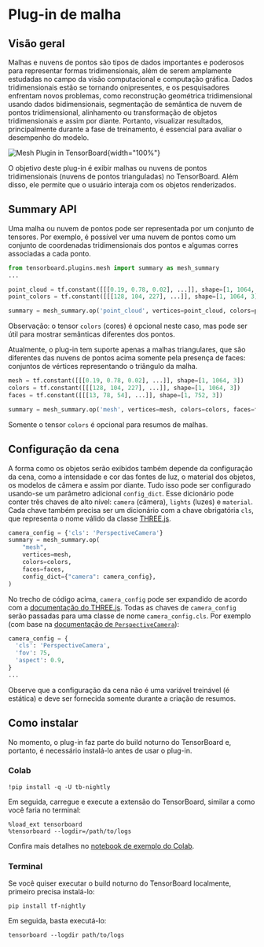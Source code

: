 # Plug-in de malha

## Visão geral

Malhas e nuvens de pontos são tipos de dados importantes e poderosos para representar formas tridimensionais, além de serem amplamente estudadas no campo da visão computacional e computação gráfica. Dados tridimensionais estão se tornando onipresentes, e os pesquisadores enfrentam novos problemas, como reconstrução geométrica tridimensional usando dados bidimensionais, segmentação de semântica de nuvem de pontos tridimensional, alinhamento ou transformação de objetos tridimensionais e assim por diante. Portanto, visualizar resultados, principalmente durante a fase de treinamento, é essencial para avaliar o desempenho do modelo.

![Mesh Plugin in TensorBoard](https://storage.googleapis.com/tensorflow-graphics/git/readme/tensorboard_plugin.jpg){width="100%"}

O objetivo deste plug-in é exibir malhas ou nuvens de pontos tridimensionais (nuvens de pontos trianguladas) no TensorBoard. Além disso, ele permite que o usuário interaja com os objetos renderizados.

## Summary API

Uma malha ou nuvem de pontos pode ser representada por um conjunto de tensores. Por exemplo, é possível ver uma nuvem de pontos como um conjunto de coordenadas tridimensionais dos pontos e algumas corres associadas a cada ponto.

```python
from tensorboard.plugins.mesh import summary as mesh_summary
...

point_cloud = tf.constant([[[0.19, 0.78, 0.02], ...]], shape=[1, 1064, 3])
point_colors = tf.constant([[[128, 104, 227], ...]], shape=[1, 1064, 3])

summary = mesh_summary.op('point_cloud', vertices=point_cloud, colors=point_colors)
```

Observação: o tensor `colors` (cores) é opcional neste caso, mas pode ser útil para mostrar semânticas diferentes dos pontos.

Atualmente, o plug-in tem suporte apenas a malhas triangulares, que são diferentes das nuvens de pontos acima somente pela presença de faces: conjuntos de vértices representando o triângulo da malha.

```python
mesh = tf.constant([[[0.19, 0.78, 0.02], ...]], shape=[1, 1064, 3])
colors = tf.constant([[[128, 104, 227], ...]], shape=[1, 1064, 3])
faces = tf.constant([[[13, 78, 54], ...]], shape=[1, 752, 3])

summary = mesh_summary.op('mesh', vertices=mesh, colors=colors, faces=faces)
```

Somente o tensor `colors` é opcional para resumos de malhas.

## Configuração da cena

A forma como os objetos serão exibidos também depende da configuração da cena, como a intensidade e cor das fontes de luz, o material dos objetos, os modelos de câmera e assim por diante. Tudo isso pode ser configurado usando-se um parâmetro adicional `config_dict`. Esse dicionário pode conter três chaves de alto nível: `camera` (câmera), `lights` (luzes) e `material`. Cada chave também precisa ser um dicionário com a chave obrigatória `cls`, que representa o nome válido da classe [THREE.js](https://threejs.org).

```python
camera_config = {'cls': 'PerspectiveCamera'}
summary = mesh_summary.op(
    "mesh",
    vertices=mesh,
    colors=colors,
    faces=faces,
    config_dict={"camera": camera_config},
)
```

No trecho de código acima, `camera_config` pode ser expandido de acordo com a [documentação do THREE.js](https://threejs.org/docs/index.html#manual/en/introduction/Creating-a-scene). Todas as chaves de `camera_config` serão passadas para uma classe de nome `camera_config.cls`. Por exemplo (com base na [documentação de `PerspectiveCamera`](https://threejs.org/docs/index.html#api/en/cameras/PerspectiveCamera)):

```python
camera_config = {
  'cls': 'PerspectiveCamera',
  'fov': 75,
  'aspect': 0.9,
}
...
```

Observe que a configuração da cena não é uma variável treinável (é estática) e deve ser fornecida somente durante a criação de resumos.

## Como instalar

No momento, o plug-in faz parte do build noturno do TensorBoard e, portanto, é necessário instalá-lo antes de usar o plug-in.

### Colab

```
!pip install -q -U tb-nightly
```

Em seguida, carregue e execute a extensão do TensorBoard, similar a como você faria no terminal:

```
%load_ext tensorboard
%tensorboard --logdir=/path/to/logs
```

Confira mais detalhes no [notebook de exemplo do Colab](https://colab.research.google.com/github/tensorflow/tensorboard/blob/master/tensorboard/plugins/mesh/Mesh_Plugin_Tensorboard.ipynb).

### Terminal

Se você quiser executar o build noturno do TensorBoard localmente, primeiro precisa instalá-lo:

```shell
pip install tf-nightly
```

Em seguida, basta executá-lo:

```shell
tensorboard --logdir path/to/logs
```
